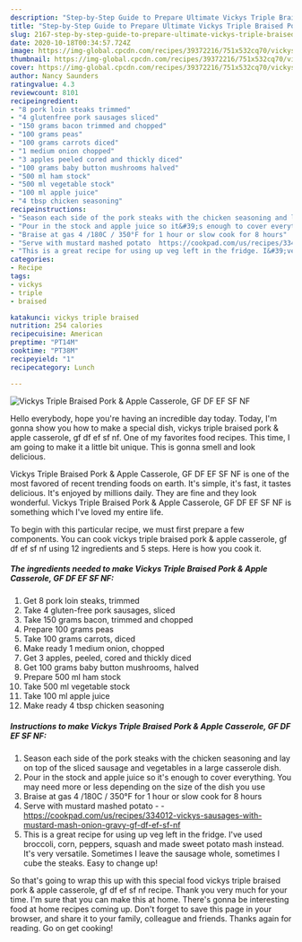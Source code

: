```yaml
---
description: "Step-by-Step Guide to Prepare Ultimate Vickys Triple Braised Pork &amp;amp; Apple Casserole, GF DF EF SF NF"
title: "Step-by-Step Guide to Prepare Ultimate Vickys Triple Braised Pork &amp;amp; Apple Casserole, GF DF EF SF NF"
slug: 2167-step-by-step-guide-to-prepare-ultimate-vickys-triple-braised-pork-and-amp-apple-casserole-gf-df-ef-sf-nf
date: 2020-10-18T00:34:57.724Z
image: https://img-global.cpcdn.com/recipes/39372216/751x532cq70/vickys-triple-braised-pork-apple-casserole-gf-df-ef-sf-nf-recipe-main-photo.jpg
thumbnail: https://img-global.cpcdn.com/recipes/39372216/751x532cq70/vickys-triple-braised-pork-apple-casserole-gf-df-ef-sf-nf-recipe-main-photo.jpg
cover: https://img-global.cpcdn.com/recipes/39372216/751x532cq70/vickys-triple-braised-pork-apple-casserole-gf-df-ef-sf-nf-recipe-main-photo.jpg
author: Nancy Saunders
ratingvalue: 4.3
reviewcount: 8101
recipeingredient:
- "8 pork loin steaks trimmed"
- "4 glutenfree pork sausages sliced"
- "150 grams bacon trimmed and chopped"
- "100 grams peas"
- "100 grams carrots diced"
- "1 medium onion chopped"
- "3 apples peeled cored and thickly diced"
- "100 grams baby button mushrooms halved"
- "500 ml ham stock"
- "500 ml vegetable stock"
- "100 ml apple juice"
- "4 tbsp chicken seasoning"
recipeinstructions:
- "Season each side of the pork steaks with the chicken seasoning and lay on top of the sliced sausage and vegetables in a large casserole dish."
- "Pour in the stock and apple juice so it&#39;s enough to cover everything. You may need more or less depending on the size of the dish you use"
- "Braise at gas 4 /180C / 350°F for 1 hour or slow cook for 8 hours"
- "Serve with mustard mashed potato  https://cookpad.com/us/recipes/334012-vickys-sausages-with-mustard-mash-onion-gravy-gf-df-ef-sf-nf"
- "This is a great recipe for using up veg left in the fridge. I&#39;ve used broccoli, corn, peppers, squash and made sweet potato mash instead. It&#39;s very versatile. Sometimes I leave the sausage whole, sometimes I cube the steaks. Easy to change up!"
categories:
- Recipe
tags:
- vickys
- triple
- braised

katakunci: vickys triple braised 
nutrition: 254 calories
recipecuisine: American
preptime: "PT14M"
cooktime: "PT38M"
recipeyield: "1"
recipecategory: Lunch

---
```



![Vickys Triple Braised Pork &amp; Apple Casserole, GF DF EF SF NF](https://img-global.cpcdn.com/recipes/39372216/751x532cq70/vickys-triple-braised-pork-apple-casserole-gf-df-ef-sf-nf-recipe-main-photo.jpg)

Hello everybody, hope you're having an incredible day today. Today, I'm gonna show you how to make a special dish, vickys triple braised pork &amp; apple casserole, gf df ef sf nf. One of my favorites food recipes. This time, I am going to make it a little bit unique. This is gonna smell and look delicious.



Vickys Triple Braised Pork &amp; Apple Casserole, GF DF EF SF NF is one of the most favored of recent trending foods on earth. It's simple, it's fast, it tastes delicious. It's enjoyed by millions daily. They are fine and they look wonderful. Vickys Triple Braised Pork &amp; Apple Casserole, GF DF EF SF NF is something which I've loved my entire life.


To begin with this particular recipe, we must first prepare a few components. You can cook vickys triple braised pork &amp; apple casserole, gf df ef sf nf using 12 ingredients and 5 steps. Here is how you cook it.

<!--inarticleads1-->

##### The ingredients needed to make Vickys Triple Braised Pork &amp; Apple Casserole, GF DF EF SF NF:

1. Get 8 pork loin steaks, trimmed
1. Take 4 gluten-free pork sausages, sliced
1. Take 150 grams bacon, trimmed and chopped
1. Prepare 100 grams peas
1. Take 100 grams carrots, diced
1. Make ready 1 medium onion, chopped
1. Get 3 apples, peeled, cored and thickly diced
1. Get 100 grams baby button mushrooms, halved
1. Prepare 500 ml ham stock
1. Take 500 ml vegetable stock
1. Take 100 ml apple juice
1. Make ready 4 tbsp chicken seasoning




<!--inarticleads2-->

##### Instructions to make Vickys Triple Braised Pork &amp; Apple Casserole, GF DF EF SF NF:

1. Season each side of the pork steaks with the chicken seasoning and lay on top of the sliced sausage and vegetables in a large casserole dish.
1. Pour in the stock and apple juice so it&#39;s enough to cover everything. You may need more or less depending on the size of the dish you use
1. Braise at gas 4 /180C / 350°F for 1 hour or slow cook for 8 hours
1. Serve with mustard mashed potato -  - https://cookpad.com/us/recipes/334012-vickys-sausages-with-mustard-mash-onion-gravy-gf-df-ef-sf-nf
1. This is a great recipe for using up veg left in the fridge. I&#39;ve used broccoli, corn, peppers, squash and made sweet potato mash instead. It&#39;s very versatile. Sometimes I leave the sausage whole, sometimes I cube the steaks. Easy to change up!




So that's going to wrap this up with this special food vickys triple braised pork &amp; apple casserole, gf df ef sf nf recipe. Thank you very much for your time. I'm sure that you can make this at home. There's gonna be interesting food at home recipes coming up. Don't forget to save this page in your browser, and share it to your family, colleague and friends. Thanks again for reading. Go on get cooking!
